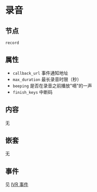 # 录音

## 节点

```
record
```

## 属性

- `callback_url` 事件通知地址
- `max_duration` 最长录音时限（秒）
- `beeping` 是否在录音之前播放"嘀"的一声
- `finish_keys` 中断码

## 内容

无

## 嵌套

无

## 事件

见 [IVR 事件](../evt/ivr/index.md)
